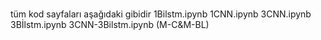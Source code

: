 #


tüm kod sayfaları aşağıdaki gibidir
1Bilstm.ipynb
1CNN.ipynb
3CNN.ipynb
3Bİlstm.ipynb
3CNN-3Bilstm.ipynb (M-C&M-BL)
